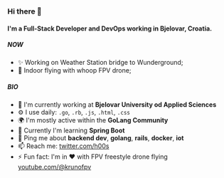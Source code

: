 ### Hi there 👋

#### I'm a Full-Stack Developer and DevOps working in Bjelovar, Croatia.

##### NOW

- ✨ Working on Weather Station bridge to Wunderground;
- 🚁 Indoor flying with whoop FPV drone;

##### BIO

- 🏢 I'm currently working at **Bjelovar University od Applied Sciences**
- ⚙️ I use daily: `.go`, `.rb`, `.js`, `.html`, `.css`
- 🌍 I'm mostly active within the **GoLang Community**
- 🌱 Currently I'm learning **Spring Boot**
- 💬 Ping me about **backend dev**, **golang**, **rails**, **docker**, **iot**
- 📫 Reach me: [twitter.com/h00s](https://twitter.com/h00s)
- ⚡️ Fun fact: I'm in ❤️ with FPV freestyle drone flying [youtube.com/@krunofpv](https://youtube.com/@krunofpv)
